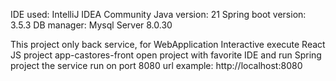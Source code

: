  IDE used: IntelliJ IDEA Community
 Java version: 21
 Spring boot version: 3.5.3
DB manager: Mysql Server 8.0.30 

This project only back service, for WebApplication Interactive execute React JS project app-castores-front
open project with favorite IDE and run Spring project 
the service run on port 8080
url example: http://localhost:8080

